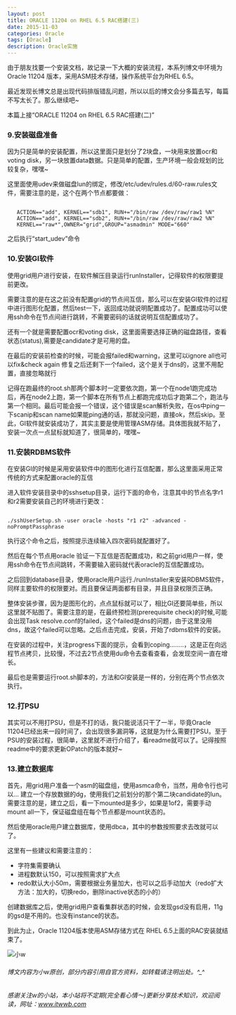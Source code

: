 ```yaml
---
layout: post
title: ORACLE 11204 on RHEL 6.5 RAC搭建(三)
date: 2015-11-03
categories: Oracle
tags: [Oracle]
description: Oracle实施
---
```


由于朋友找要一个安装文档，故记录一下大概的安装流程，本系列博文中环境为Oracle 11204 版本，采用ASM技术存储，操作系统平台为RHEL 6.5。

最近发现长博文总是出现代码排版错乱问题，所以以后的博文会分多篇去写，每篇不写太长了。那么继续吧~

本篇上接“ORACLE 11204 on RHEL 6.5 RAC搭建(二)”


### 9.安装磁盘准备

因为只是简单的安装配置，所以这里面只是划分了2块盘，一块用来放置ocr和voting disk，另一块放置data数据。只是简单的配置，生产环境一般会规划的比较复杂，嘿嘿~

这里面使用udev来做磁盘lun的绑定，修改/etc/udev/rules.d/60-raw.rules文件，需要注意的是，这个在两个节点都要做：

```shell

   ACTION=="add", KERNEL=="sdb1", RUN+="/bin/raw /dev/raw/raw1 %N"
   ACTION=="add", KERNEL=="sdb2", RUN+="/bin/raw /dev/raw/raw2 %N"
   KERNEL=="raw*",OWNER="grid",GROUP="asmadmin" MODE="660"

```
之后执行“start_udev”命令


### 10.安装GI软件

使用grid用户进行安装，在软件解压目录运行runInstaller，记得软件的权限要提前更改。

需要注意的是在这之前没有配置grid的节点间互信，那么可以在安装GI软件的过程中进行图形化配置，然后test一下，返回成功就说明配置成功了。配置成功可以使用ssh命令在节点间进行跳转，不需要密码的话就说明互信配置成功了。

还有一个就是需要配置ocr和voting disk，这里面需要选择正确的磁盘路径，查看状态(status),需要是candidate才是可用的盘。

在最后的安装前检查的时候，可能会报failed和warning，这里可以ignore all也可以fix&check again 修复之后还剩下一个failed，这个是关于dns的，这里不用配置，直接忽略就行

记得在跑最终的root.sh那两个脚本时一定要依次跑，第一个在node1跑完成功后，再在node2上跑，第一个脚本在所有节点上都跑完成功后才跑第二个，跑法与第一个相同。最后可能会报一个错误，这个错误是scan解析失败，在os中ping一下scanip和scan name如果能ping通的话，那就没问题，直接ok，然后skip。至此，GI软件就安装成功了，其实主要是使用管理ASM存储。具体图我就不贴了，安装一次点一点鼠标就知道了，很简单的，嘿嘿~



### 11.安装RDBMS软件

在安装GI的时候是采用安装软件中的图形化进行互信配置，那么这里面采用正常传统的方式来配置oracle的互信

进入软件安装目录中的sshsetup目录，运行下面的命令，注意其中的节点名字r1和r2需要安装自己的环境进行更改：

```shell

./sshUserSetup.sh -user oracle -hosts "r1 r2" -advanced -noPromptPassphrase

```

执行这个命令之后，按照提示连续输入四次密码就配置好了。

然后在每个节点用oracle 验证一下互信是否配置成功，和之前grid用户一样，使用ssh命令在节点间跳转，不需要输入密码就代表oracle的互信配置成功。

之后回到database目录，使用oracle用户运行./runInstaller来安装RDBMS软件，同样主要软件的权限要对。而且要保证两面都有目录，并且目录权限页正确。

整体安装步骤，因为是图形化的，点点鼠标就可以了，相比GI还要简单些，所以这里就不贴图了。需要注意的是，在最终预检测(prerequisite check)的时候,可能会出现Task resolve.conf的failed，这个failed是dns的问题，由于这里没用dns，故这个failed可以忽略。之后点击完成，安装，开始了rdbms软件的安装。

在安装的过程中，关注progress下面的提示，会看到coping........，这是正在向远程节点拷贝，比较慢，不过去2节点使用du命令去查看查看，会发现空间一直在增长。

最后也是需要运行root.sh脚本的，方法和GI安装是一样的，分别在两个节点依次执行。


### 12.打PSU

其实可以不用打PSU，但是不打的话，我只能说活只干了一半，毕竟Oracle 11204已经出来一段时间了，会出现很多漏洞等，这就是为什么需要打PSU。至于PSU的安装过程，很简单，这里就不进行介绍了，看readme就可以了。记得按照readme中的要求更新OPatch的版本就好~


### 13.建立数据库

首先，用grid用户准备一个asm的磁盘组，使用asmca命令，当然，用命令行也可以...
建立一个存放数据的dg，使用我们之前划分的那个第二块candidate的lun。
需要注意的是，建立之后，看一下mounted是多少，如果是1of2，需要手动mount all一下，保证磁盘组在每个节点都是mount状态的。

然后使用oracle用户建立数据库，使用dbca，其中的参数按照要求去改就可以了。


这里有一些建议和需要注意的：

- 字符集需要确认
- 进程数默认150，可以按照需求扩大点
- redo默认大小50m，需要根据业务量加大，也可以之后手动加大（redo扩大方法：加大的，切换redo，删除inactive状态的小的）

创建数据库之后，使用grid用户查看集群状态的时候，会发现gsd没有启用，11g的gsd是不用的。也没有instance的状态。


到此为止，Oracle 11204版本使用ASM存储方式在 RHEL 6.5上面的RAC安装就结束了。



![小w](https://wx2.sinaimg.cn/mw1024/891ecf4fly1fr361nvrcnj207w07sad7.jpg)

###### 博文内容为小w原创，部分内容引用自官方资料，如转载请注明出处。^_^

###### 感谢关注w的小站，本小站将不定期(完全看心情～)更新分享技术知识，欢迎阅读，网址：www.itwwb.com

